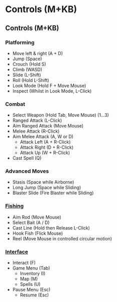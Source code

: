 # Controls (M+KB)

## Controls (M+KB)

### Platforming

- Move left & right (A + D)
- Jump (Space)
- Crouch (Hold S)
- Climb (WASD)
- Slide (L-Shift)
- Roll (Hold L-Shift)
- Look Mode (Hold F + Move Mouse)
- Inspect (Whilst in Look Mode, L-Click)

### Combat

- Select Weapon (Hold Tab, Move Mouse) (1...3)
- Ranged Attack (L-Click)
- Aim Ranged Attack (Move Mouse)
- Melee Attack (R-Click)
- Aim Melee Attack (A, W or D)
    - Attack Left (A + R-Click)
    - Attack Right (D + R-Click)
    - Attack Up (W + R-Click)
- Cast Spell (Q)

### Advanced Moves

- Stasis (Space while Airborne)
- Long Jump (Space while Sliding)
- Blaster Slide (Fire Blaster while Sliding)

### [Fishing](Low%20Priority%20Fishing.md)

- Aim Rod (Move Mouse)
- Select Bait (A / D)
- Cast Line (Hold then Release L-Click)
- Hook Fish (Flick Mouse)
- Reel (Move Mouse in controlled circular motion)

### [Interface](Interface.md)

- Interact (F)
- Game Menu (Tab)
    - Inventory (I)
    - Map (M)
    - Spells (U)
- Pause Menu (Esc)
    - Resume (Esc)